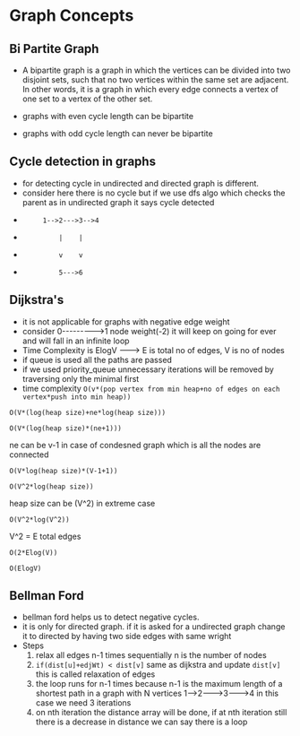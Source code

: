 # Graph Concepts
## Bi Partite Graph
- A bipartite graph is a graph in which the vertices can be divided into two disjoint sets, such that no two vertices within the same set are adjacent. In other words, it is a graph in which every edge connects a vertex of one set to a vertex of the other set.

- graphs with even cycle length can be bipartite 
- graphs with odd cycle length can never be bipartite

## Cycle detection in graphs
- for detecting cycle in undirected and directed graph is different.
- consider here there is no cycle but if we use dfs algo which checks the parent as in undirected graph it says cycle detected
-          1-->2--->3-->4
-              |    |
-              v    v
-              5--->6


## Dijkstra's
- it is not applicable for graphs with negative edge weight
- consider 0--------->1 node weight(-2) it will keep on going for ever and will fall in an infinite loop
- Time Complexity is ElogV ---> E is total no of edges, V is no of nodes
- if queue is used all the paths are passed
- if we used priority_queue unnecessary iterations will be removed by traversing only the minimal first
- time complexity
`O(v*(pop vertex from min heap+no of edges on each vertex*push into min heap))`

`O(V*(log(heap size)+ne*log(heap size)))`

`O(V*(log(heap size)*(ne+1)))`

ne can be v-1 in case of condesned graph which is all the nodes are connected

`O(V*log(heap size)*(V-1+1))`

`O(V^2*log(heap size))`

heap size can be (V^2) in extreme case

`O(V^2*log(V^2))`

V^2 = E total edges

`O(2*Elog(V))`

`O(ElogV)`

## Bellman Ford
- bellman ford helps us to detect negative cycles.
- it is only for directed graph. if it is asked for a undirected graph change it to directed by having two side edges with same wright
- Steps
  1. relax all edges n-1 times sequentially n is the number of nodes
  2. `if(dist[u]+edjWt) < dist[v]` same as dijkstra and update `dist[v]` this is called relaxation of edges 
  3. the loop runs for n-1 times because n-1 is the maximum length of a shortest path in a graph with N vertices  1-->2--->3--->4 in this case we need 3 iterations
  4. on nth iteration the distance array will be done, if at nth iteration still there is a decrease in distance we can say there is a loop
